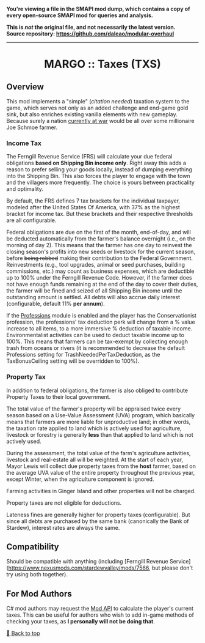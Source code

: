 **You're viewing a file in the SMAPI mod dump, which contains a copy of every open-source SMAPI mod
for queries and analysis.**

**This is _not_ the original file, and not necessarily the latest version.**  
**Source repository: https://github.com/daleao/modular-overhaul**

----

<div align="center">

# MARGO :: Taxes (TXS)

</div>

## Overview

This mod implements a "simple" (*citation needed*) taxation system to the game, which serves not only as an added challenge and end-game gold sink, but also enriches existing vanilla elements with new gameplay. Because surely a nation [currently at war](https://stardewvalleywiki.com/Gotoro_Empire) would be all over some millionaire Joe Schmoe farmer.

### Income Tax

The Ferngill Revenue Service (FRS) will calculate your due federal obligations **based on Shipping Bin income only**. Right away this adds a reason to prefer selling your goods locally, instead of dumping everything into the Shipping Bin. This also forces the player to engage with the town and the villagers more frequently. The choice is yours between practicality and optimality.

By default, the FRS defines 7 tax brackets for the individual taxpayer, modeled after the United States Of America, with 37% as the highest bracket for income tax. But these brackets and their respective thresholds are all configurable.

Federal obligations are due on the first of the month, end-of-day, and will be deducted automatically from the farmer's balance overnight (i.e., on the morning of day 2). This means that the farmer has one day to reinvest the closing season's profits into new seeds or livestock for the current season, before ~~being robbed~~ making their contribution to the Federal Government. Reinvestments (e.g., tool upgrades, animal or seed purchases, building commissions, etc.) may count as business expenses, which are deductible up to 100% under the Ferngill Revenue Code. However, if the farmer does not have enough funds remaining at the end of the day to cover their duties, the farmer will be fined and seized of all Shipping Bin income until the outstanding amount is settled. All debts will also accrue daily interest (configurable, default 11% **per annum**).

If the [Professions](../Professions) module is enabled and the player has the Conservationist profession, the professions' tax deduction perk will change from a % value increase to all items, to a more immersive % deduction of taxable income. Environmentalist activities can be used to deduct taxable income up to 100%. This means that farmers can be tax-exempt by collecting enough trash from oceans or rivers (it is recommended to decrease the default Professions setting for TrashNeededPerTaxDeduction, as the TaxBonusCeiling setting will be overridden to 100%).

### Property Tax

In addition to federal obligations, the farmer is also obliged to contribute Property Taxes to their local government.

The total value of the farmer's property will be appraised twice every season based on a Use-Value Assessment (UVA) program, which basically means that farmers are more liable for unproductive land; in other words, the taxation rate applied to land which is actively used for agriculture, livestock or forestry is generally **less** than that applied to land which is not actively used.

During the assessment, the total value of the farm's agriculture activities, livestock and real-estate all will be weighted. At the start of each year, Mayor Lewis will collect due property taxes from the **host** farmer, based on the average UVA value of the entire property throughout the previous year, except Winter, when the agriculture component is ignored.

Farming activities in Ginger Island and other properties will not be charged.

Property taxes are not eligible for deductions.

Lateness fines are generally higher for property taxes (configurable). But since all debts are purchased by the same bank (canonically the Bank of Stardew), interest rates are always the same.

## Compatibility

Should be compatible with anything (including [Ferngill Revenue Service](https://www.nexusmods.com/stardewvalley/mods/7566, but please don't try using both together).

## For Mod Authors

C# mod authors may request the [Mod API](../../API/) to calculate the player's current taxes. This can be useful for authors who wish to add in-game methods of checking your taxes, as **I personally will not be doing that**.

[🔼 Back to top](#margo--taxes-txs)